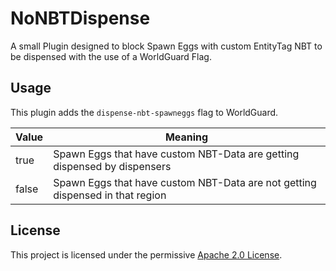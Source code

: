 # NoNBTDispense
A small Plugin designed to block Spawn Eggs with custom EntityTag NBT to be dispensed with the use of a WorldGuard Flag.

## Usage
This plugin adds the `dispense-nbt-spawneggs` flag to WorldGuard.

| Value    | Meaning                                                                       |
|----------|-------------------------------------------------------------------------------|
| true     | Spawn Eggs that have custom NBT-Data are getting dispensed by dispensers      |
| false    | Spawn Eggs that have custom NBT-Data are not getting dispensed in that region |

## License
This project is licensed under the permissive [Apache 2.0 License](LICENSE).
